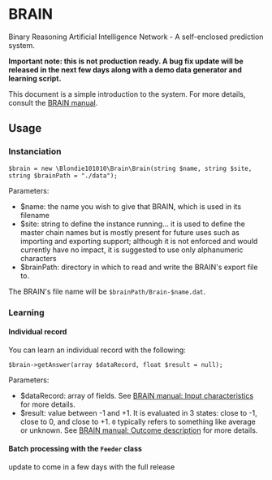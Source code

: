 # BRAIN

Binary Reasoning Artificial Intelligence Network - A self-enclosed prediction system.

**Important note:  this is not production ready.  A bug fix update will be released in the next few days along with a demo data generator and learning script.**

This document is a simple introduction to the system.  For more details, consult the [BRAIN manual](https://blondie101010.github.io/BRAIN/).

## Usage

### Instanciation
    $brain = new \Blondie101010\Brain\Brain(string $name, string $site, string $brainPath = "./data");

Parameters:
- $name: the name you wish to give that BRAIN, which is used in its filename
- $site: string to define the instance running...  it is used to define the master chain names but is mostly present for future uses such as importing and exporting support;  although it is not enforced and would currently have no impact, it is suggested to use only alphanumeric characters
- $brainPath: directory in which to read and write the BRAIN's export file to.

The BRAIN's file name will be `$brainPath/Brain-$name.dat`.

### Learning

#### Individual record

You can learn an individual record with the following:

    $brain->getAnswer(array $dataRecord, float $result = null);

Parameters:
- $dataRecord: array of fields.  See [BRAIN manual: Input characteristics](https://blondie101010.github.io/BRAIN/#input-caracteristics) for more details.
- $result: value between -1 and +1.  It is evaluated in 3 states: close to -1, close to 0, and close to +1.  `0` typically refers to something like average or unknown.  See [BRAIN manual: Outcome description](https://blondie101010.github.io/BRAIN/#outcome-description) for more details.


#### Batch processing with the `Feeder` class

update to come in a few days with the full release
